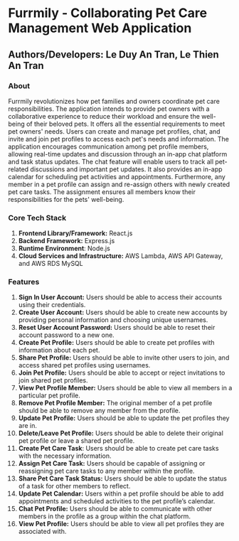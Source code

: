 # Furrmily - Collaborating Pet Care Management Web Application
## Authors/Developers: Le Duy An Tran, Le Thien An Tran
### About
Furrmily revolutionizes how pet families and owners coordinate pet care responsibilities. The application intends to provide pet owners with a collaborative experience to reduce their workload and ensure the well-being of their beloved pets. It offers all the essential requirements to meet pet owners' needs. Users can create and manage pet profiles, chat, and invite and join pet profiles to access each pet's needs and information. The application encourages communication among pet profile members, allowing real-time updates and discussion through an in-app chat platform and task status updates. The chat feature will enable users to track all pet-related discussions and important pet updates. It also provides an in-app calendar for scheduling pet activities and appointments. Furthermore, any member in a pet profile can assign and re-assign others with newly created pet care tasks. The assignment ensures all members know their responsibilities for the pets' well-being.
### Core Tech Stack
1. **Frontend Library/Framework:** React.js
2. **Backend Framework:** Express.js
3. **Runtime Environment**: Node.js
4. **Cloud Services and Infrastructure:** AWS Lambda, AWS API Gateway, and AWS RDS MySQL
### Features
1. **Sign In User Account:** Users should be able to access their accounts using their credentials.
2. **Create User Account:** Users should be able to create new accounts by providing personal information and choosing unique usernames.
3. **Reset User Account Password:** Users should be able to reset their account password to a new one.
4. **Create Pet Profile:** Users should be able to create pet profiles with information about each pet.
5. **Share Pet Profile:** Users should be able to invite other users to join, and access shared pet profiles using usernames.
6. **Join Pet Profile:** Users should be able to accept or reject invitations to join shared pet profiles.
7. **View Pet Profile Member:** Users should be able to view all members in a particular pet profile.
8. **Remove Pet Profile Member:** The original member of a pet profile should be able to remove any member from the profile.
9. **Update Pet Profile:** Users should be able to update the pet profiles they are in.
10. **Delete/Leave Pet Profile:** Users should be able to delete their original pet profile or leave a shared pet profile.
11. **Create Pet Care Task**: Users should be able to create pet care tasks with the necessary information.
12. **Assign Pet Care Task:** Users should be capable of assigning or reassigning pet care tasks to any member within the profile.
13. **Share Pet Care Task Status:** Users should be able to update the status of a task for other members to reflect.
14. **Update Pet Calendar:** Users within a pet profile should be able to add appointments and scheduled activities to the pet profile’s calendar.
15. **Chat Pet Profile:** Users should be able to communicate with other members in the profile as a group within the chat platform.
16. **View Pet Profile:** Users should be able to view all pet profiles they are associated with.
